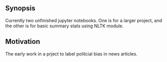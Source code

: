 ## Synopsis

Currently two unfinished jupyter notebooks. One is for a larger project, and the other is for basic summary stats using NLTK module.


## Motivation

The early work in a prject to label politcial bias in news articles.
